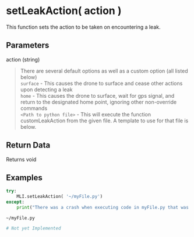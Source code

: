 # setLeakAction( action )

This function sets the action to be taken on encountering a leak.

## Parameters

action (string)
> There are several default options as well as a custom option (all listed below)  
> `surface` - This causes the drone to surface and cease other actions upon detecting a leak  
> `home` - This causes the drone to surface, wait for gps signal, and return to the designated home point, ignoring other non-override commands  
> `<Path to python file>` - This will execute the function customLeakAction from the given file. A template to use for that file is below.

## Return Data

Returns void

## Examples

```py
try:
    MLI.setLeakAction( '~/myFile.py')
except:
    print("There was a crash when executing code in myFile.py that was not caught by the internal try/except block")
```

`~/myFile.py`

```py
# Not yet Implemented
```
